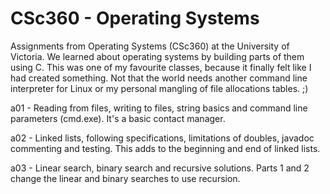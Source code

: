 CSc360 - Operating Systems
========

Assignments from Operating Systems (CSc360) at the University of Victoria.  We learned about operating systems by building parts of them using C.  This was one of my favourite classes, because it finally felt like I had created something.  Not that the world needs another command line interpreter for Linux or my personal mangling of file allocations tables.  ;)

a01 - Reading from files, writing to files, string basics and command line parameters (cmd.exe).  It's a basic contact manager.

a02 - Linked lists, following specifications, limitations of doubles, javadoc commenting and testing.  This adds to the beginning and end of linked lists.

a03 - Linear search, binary search and recursive solutions.  Parts 1 and 2 change the linear and binary searches to use recursion.